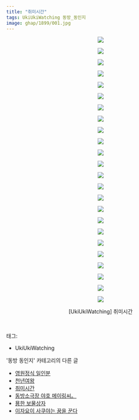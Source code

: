 ```yaml
---
title: "취미시간"
tags: UkiUkiWatching 동방_동인지
image: ghap/1899/001.jpg
---
```

<div class="article">
<p style="text-align: center; clear: none; float: none;"><img src="{{ site.nasurl }}/ghap/1899/001.jpg"/></p>
<p style="text-align: center; clear: none; float: none;"><img src="{{ site.nasurl }}/ghap/1899/002.jpg"/></p>
<p style="text-align: center; clear: none; float: none;"><img src="{{ site.nasurl }}/ghap/1899/003.jpg"/></p>
<p style="text-align: center; clear: none; float: none;"><img src="{{ site.nasurl }}/ghap/1899/004.jpg"/></p>
<p style="text-align: center; clear: none; float: none;"><img src="{{ site.nasurl }}/ghap/1899/005.jpg"/></p>
<p style="text-align: center; clear: none; float: none;"><img src="{{ site.nasurl }}/ghap/1899/006.jpg"/></p>
<p style="text-align: center; clear: none; float: none;"><img src="{{ site.nasurl }}/ghap/1899/007.jpg"/></p>
<p style="text-align: center; clear: none; float: none;"><img src="{{ site.nasurl }}/ghap/1899/008.jpg"/></p>
<p style="text-align: center; clear: none; float: none;"><img src="{{ site.nasurl }}/ghap/1899/009.jpg"/></p>
<p style="text-align: center; clear: none; float: none;"><img src="{{ site.nasurl }}/ghap/1899/010.jpg"/></p>
<p style="text-align: center; clear: none; float: none;"><img src="{{ site.nasurl }}/ghap/1899/011.jpg"/></p>
<p style="text-align: center; clear: none; float: none;"><img src="{{ site.nasurl }}/ghap/1899/012.jpg"/></p>
<p style="text-align: center; clear: none; float: none;"><img src="{{ site.nasurl }}/ghap/1899/013.jpg"/></p>
<p style="text-align: center; clear: none; float: none;"><img src="{{ site.nasurl }}/ghap/1899/014.jpg"/></p>
<p style="text-align: center; clear: none; float: none;"><img src="{{ site.nasurl }}/ghap/1899/015.jpg"/></p>
<p style="text-align: center; clear: none; float: none;"><img src="{{ site.nasurl }}/ghap/1899/016.jpg"/></p>
<p style="text-align: center; clear: none; float: none;"><img src="{{ site.nasurl }}/ghap/1899/017.jpg"/></p>
<p style="text-align: center; clear: none; float: none;"><img src="{{ site.nasurl }}/ghap/1899/018.jpg"/></p>
<p style="text-align: center; clear: none; float: none;"><img src="{{ site.nasurl }}/ghap/1899/019.jpg"/></p>
<p style="text-align: center; clear: none; float: none;"><img src="{{ site.nasurl }}/ghap/1899/020.jpg"/></p>
<p style="text-align: center; clear: none; float: none;"><img src="{{ site.nasurl }}/ghap/1899/021.jpg"/></p>
<p style="text-align: center; clear: none; float: none;"><img src="{{ site.nasurl }}/ghap/1899/022.jpg"/></p>
<p style="text-align: center; clear: none; float: none;"><img src="{{ site.nasurl }}/ghap/1899/023.jpg"/></p>
<p style="text-align: center; clear: none; float: none;"><img src="{{ site.nasurl }}/ghap/1899/024.jpg"/></p>
<p style="text-align: center; clear: none; float: none;">[UkiUkiWatching] 취미시간</p>
<p><br/></p>
</div><div class="tagTrail">
<p>태그: </p>
<ul>
<li>UkiUkiWatching</li>
</ul>
</div><div class="another">
<p>'동방 동인지' 카테고리의 다른 글</p>
<ul>
<li><a href="/2016-08-29-ghap_1901">영원정식 일인분</a></li>
<li><a href="/2016-08-29-ghap_1900">천년여왕</a></li>
<li><a href="/2016-08-29-ghap_1899">취미시간</a></li>
<li><a href="/2016-08-29-ghap_1898">동방소극장 야호 메이링씨。</a></li>
<li><a href="/2016-08-29-ghap_1897">묭한 보물상자</a></li>
<li><a href="/2016-08-28-ghap_1895">이자요이 사쿠야는 꿈을 꾼다</a></li>
</ul>
</div><div class="cb_module cb_fluid">
<div class="cb_wrt cb_profile">
</div><!-- commentList close -->
</div>
<br/>
<p id="refer"></p>
<br/>
